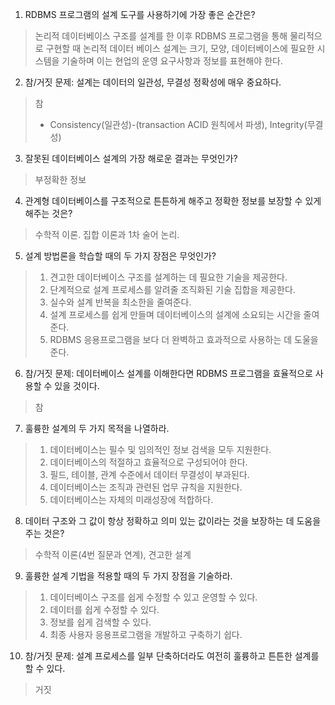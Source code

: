 1. RDBMS 프로그램의 설계 도구를 사용하기에 가장 좋은 순간은?
> 논리적 데이터베이스 구조를 설계를 한 이후 RDBMS 프로그램을 통해 물리적으로 구현할 때
> 논리적 데이터 베이스 설계는 크기, 모양, 데이터베이스에 필요한 시스템을 기술하며 이는 현업의 운영 요구사항과 정보를 표현해야 한다.

2. 참/거짓 문제: 설계는 데이터의 일관성, 무결성 정확성에 매우 중요하다.
> 참
> - Consistency(일관성)-(transaction ACID 원칙에서 파생), Integrity(무결성)


3. 잘못된 데이터베이스 설계의 가장 해로운 결과는 무엇인가?
> 부정확한 정보

4. 관계형 데이터베이스를 구조적으로 튼튼하게 해주고 정확한 정보를 보장할 수 있게 해주는 것은?
> 수학적 이론. 집합 이론과 1차 술어 논리. 

5. 설계 방법론을 학습할 때의 두 가지 장점은 무엇인가?
> 1) 견고한 데이터베이스 구조를 설계하는 데 필요한 기술을 제공한다. 
> 2) 단계적으로 설계 프로세스를 알려줄 조직화된 기술 집합을 제공한다. 
> 3) 실수와 설계 반복을 최소한을 줄여준다.
> 4) 설계 프로세스를 쉽게 만들며 데이터베이스의 설계에 소요되는 시간을 줄여준다.
> 5) RDBMS 응용프로그램을 보다 더 완벽하고 효과적으로 사용하는 데 도울을 준다. 

6. 참/거짓 문제: 데이터베이스 설계를 이해한다면 RDBMS 프로그램을 효율적으로 사용할 수 있을 것이다. 
> 참

7. 훌륭한 설계의 두 가지 목적을 나열하라. 
> 1) 데이터베이스는 필수 및 임의적인 정보 검색을 모두 지원한다.
> 2) 데이터베이스의 적절하고 효율적으로 구성되어야 한다.
> 3) 필드, 테이블, 관계 수준에서 데이터 무결성이 부과된다. 
> 4) 데이터베이스는 조직과 관련된 업무 규칙을 지원한다. 
> 5) 데이터베이스는 자체의 미래성장에 적합하다.

8. 데이터 구조와 그 값이 항상 정확하고 의미 있는 값이라는 것을 보장하는 데 도움을 주는 것은?
> 수학적 이론(4번 질문과 연계), 견고한 설계

9. 훌륭한 설계 기법을 적용할 때의 두 가지 장점을 기술하라. 

> 1) 데이터베이스 구조를 쉽게 수정할 수 있고 운영할 수 있다. 
> 2) 데이터를 쉽게 수정할 수 있다. 
> 3) 정보를 쉽게 검색할 수 있다. 
> 4) 최종 사용자 응용프로그램을 개발하고 구축하기 쉽다.

10. 참/거짓 문제: 설계 프로세스를 일부 단축하더라도 여전히 훌륭하고 튼튼한 설계를 할 수 있다.
> 거짓
